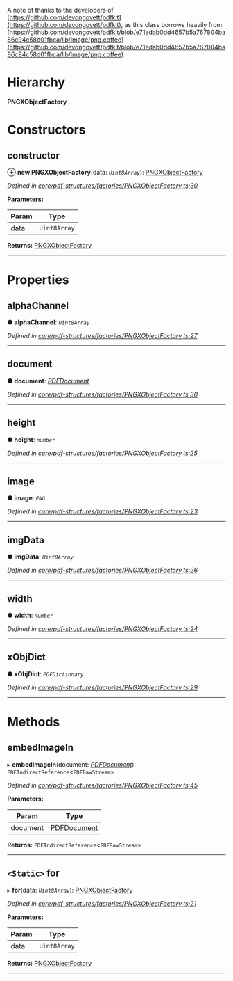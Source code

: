 

A note of thanks to the developers of [https://github.com/devongovett/pdfkit](https://github.com/devongovett/pdfkit), as this class borrows heavily from: [https://github.com/devongovett/pdfkit/blob/e71edab0dd4657b5a767804ba86c94c58d01fbca/lib/image/png.coffee](https://github.com/devongovett/pdfkit/blob/e71edab0dd4657b5a767804ba86c94c58d01fbca/lib/image/png.coffee)

# Hierarchy

**PNGXObjectFactory**

# Constructors

<a id="constructor"></a>

##  constructor

⊕ **new PNGXObjectFactory**(data: *`Uint8Array`*): [PNGXObjectFactory](_core_pdf_structures_factories_pngxobjectfactory_.pngxobjectfactory.md)

*Defined in [core/pdf-structures/factories/PNGXObjectFactory.ts:30](https://github.com/Hopding/pdf-lib/blob/20e93f6/src/core/pdf-structures/factories/PNGXObjectFactory.ts#L30)*

**Parameters:**

| Param | Type |
| ------ | ------ |
| data | `Uint8Array` |

**Returns:** [PNGXObjectFactory](_core_pdf_structures_factories_pngxobjectfactory_.pngxobjectfactory.md)

___

# Properties

<a id="alphachannel"></a>

##  alphaChannel

**● alphaChannel**: *`Uint8Array`*

*Defined in [core/pdf-structures/factories/PNGXObjectFactory.ts:27](https://github.com/Hopding/pdf-lib/blob/20e93f6/src/core/pdf-structures/factories/PNGXObjectFactory.ts#L27)*

___
<a id="document"></a>

##  document

**● document**: *[PDFDocument](_core_pdf_document_pdfdocument_.pdfdocument.md)*

*Defined in [core/pdf-structures/factories/PNGXObjectFactory.ts:30](https://github.com/Hopding/pdf-lib/blob/20e93f6/src/core/pdf-structures/factories/PNGXObjectFactory.ts#L30)*

___
<a id="height"></a>

##  height

**● height**: *`number`*

*Defined in [core/pdf-structures/factories/PNGXObjectFactory.ts:25](https://github.com/Hopding/pdf-lib/blob/20e93f6/src/core/pdf-structures/factories/PNGXObjectFactory.ts#L25)*

___
<a id="image"></a>

##  image

**● image**: *`PNG`*

*Defined in [core/pdf-structures/factories/PNGXObjectFactory.ts:23](https://github.com/Hopding/pdf-lib/blob/20e93f6/src/core/pdf-structures/factories/PNGXObjectFactory.ts#L23)*

___
<a id="imgdata"></a>

##  imgData

**● imgData**: *`Uint8Array`*

*Defined in [core/pdf-structures/factories/PNGXObjectFactory.ts:26](https://github.com/Hopding/pdf-lib/blob/20e93f6/src/core/pdf-structures/factories/PNGXObjectFactory.ts#L26)*

___
<a id="width"></a>

##  width

**● width**: *`number`*

*Defined in [core/pdf-structures/factories/PNGXObjectFactory.ts:24](https://github.com/Hopding/pdf-lib/blob/20e93f6/src/core/pdf-structures/factories/PNGXObjectFactory.ts#L24)*

___
<a id="xobjdict"></a>

##  xObjDict

**● xObjDict**: *`PDFDictionary`*

*Defined in [core/pdf-structures/factories/PNGXObjectFactory.ts:29](https://github.com/Hopding/pdf-lib/blob/20e93f6/src/core/pdf-structures/factories/PNGXObjectFactory.ts#L29)*

___

# Methods

<a id="embedimagein"></a>

##  embedImageIn

▸ **embedImageIn**(document: *[PDFDocument](_core_pdf_document_pdfdocument_.pdfdocument.md)*): `PDFIndirectReference`<`PDFRawStream`>

*Defined in [core/pdf-structures/factories/PNGXObjectFactory.ts:45](https://github.com/Hopding/pdf-lib/blob/20e93f6/src/core/pdf-structures/factories/PNGXObjectFactory.ts#L45)*

**Parameters:**

| Param | Type |
| ------ | ------ |
| document | [PDFDocument](_core_pdf_document_pdfdocument_.pdfdocument.md) |

**Returns:** `PDFIndirectReference`<`PDFRawStream`>

___
<a id="for"></a>

## `<Static>` for

▸ **for**(data: *`Uint8Array`*): [PNGXObjectFactory](_core_pdf_structures_factories_pngxobjectfactory_.pngxobjectfactory.md)

*Defined in [core/pdf-structures/factories/PNGXObjectFactory.ts:21](https://github.com/Hopding/pdf-lib/blob/20e93f6/src/core/pdf-structures/factories/PNGXObjectFactory.ts#L21)*

**Parameters:**

| Param | Type |
| ------ | ------ |
| data | `Uint8Array` |

**Returns:** [PNGXObjectFactory](_core_pdf_structures_factories_pngxobjectfactory_.pngxobjectfactory.md)

___

